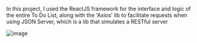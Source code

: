 In this project, I used the ReactJS framework for the interface and logic of the entire To Do List, along with the 'Axios' lib to facilitate requests when using JSON Server, which is a lib that simulates a RESTful server

![image](https://github.com/L0rdSaiyan/To-Do-List-with-JSON-Server/assets/89421533/d1c64770-0b03-4ef1-8b38-14437696a5de)
